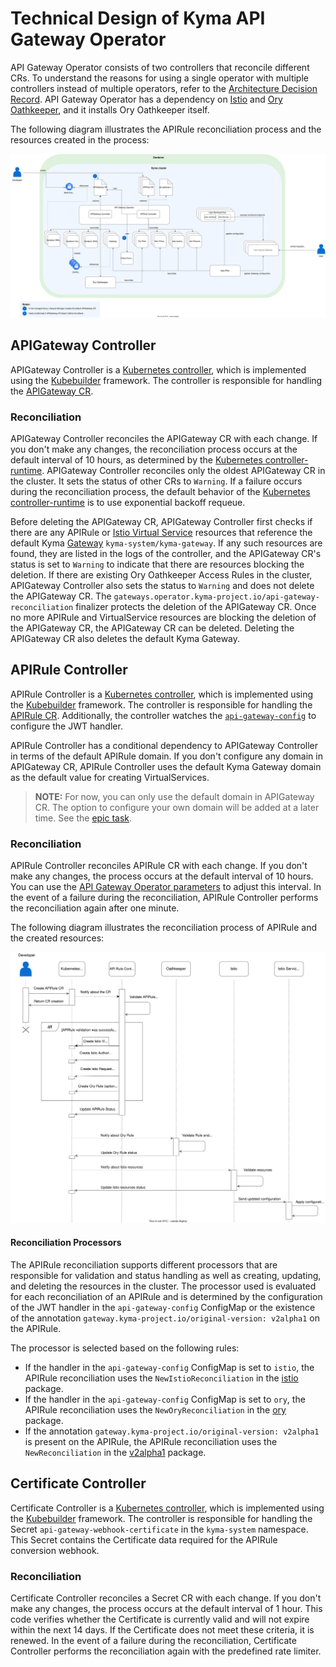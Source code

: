 # Technical Design of Kyma API Gateway Operator

API Gateway Operator consists of two controllers that reconcile different CRs. To understand the reasons for using a single operator with multiple controllers instead of multiple operators, refer to the [Architecture Decision Record](https://github.com/kyma-project/api-gateway/issues/495).
API Gateway Operator has a dependency on [Istio](https://istio.io/) and [Ory Oathkeeper](https://www.ory.sh/docs/oathkeeper), and it installs Ory Oathkeeper itself.

The following diagram illustrates the APIRule reconciliation process and the resources created in the process:

![Kyma API Gateway Overview](../assets/operator-contributor-skr-overview.svg)

## APIGateway Controller

APIGateway Controller is a [Kubernetes controller](https://kubernetes.io/docs/concepts/architecture/controller/), which is implemented using the [Kubebuilder](https://book.kubebuilder.io/) framework.
The controller is responsible for handling the [APIGateway CR](../user/custom-resources/apigateway/04-00-apigateway-custom-resource.md).

### Reconciliation
APIGateway Controller reconciles the APIGateway CR with each change. If you don't make any changes, the reconciliation process occurs at the default interval of 10 hours, as determined by the [Kubernetes controller-runtime](https://pkg.go.dev/sigs.k8s.io/controller-runtime).
APIGateway Controller reconciles only the oldest APIGateway CR in the cluster. It sets the status of other CRs to `Warning`.
If a failure occurs during the reconciliation process, the default behavior of the [Kubernetes controller-runtime](https://pkg.go.dev/sigs.k8s.io/controller-runtime) is to use exponential backoff requeue.

Before deleting the APIGateway CR, APIGateway Controller first checks if there are any APIRule or [Istio Virtual Service](https://istio.io/latest/docs/reference/config/networking/virtual-service) resources that reference the default Kyma [Gateway](https://istio.io/latest/docs/reference/config/networking/gateway/) `kyma-system/kyma-gateway`. If any such resources are found, they are listed in the logs of the controller, and the APIGateway CR's status is set to `Warning` to indicate that there are resources blocking the deletion. If there are existing Ory Oathkeeper Access Rules in the cluster, APIGateway Controller also sets the status to `Warning` and does not delete the APIGateway CR.
The `gateways.operator.kyma-project.io/api-gateway-reconciliation` finalizer protects the deletion of the APIGateway CR. Once no more APIRule and VirtualService resources are blocking the deletion of the APIGateway CR, the APIGateway CR can be deleted. Deleting the APIGateway CR also deletes the default Kyma Gateway.

## APIRule Controller

APIRule Controller is a [Kubernetes controller](https://kubernetes.io/docs/concepts/architecture/controller/), which is implemented using the [Kubebuilder](https://book.kubebuilder.io/) framework.
The controller is responsible for handling the [APIRule CR](../user/custom-resources/apirule/04-10-apirule-custom-resource.md).
Additionally, the controller watches the [`api-gateway-config`](../user/custom-resources/apirule/04-20-apirule-istio-jwt-access-strategy.md) to configure the JWT handler.

APIRule Controller has a conditional dependency to APIGateway Controller in terms of the default APIRule domain. If you don't configure any domain in APIGateway CR, APIRule Controller uses the default Kyma Gateway domain as the default value for creating VirtualServices.

>**NOTE:** For now, you can only use the default domain in APIGateway CR. The option to configure your own domain will be added at a later time. See the [epic task](https://github.com/kyma-project/api-gateway/issues/130).

### Reconciliation
APIRule Controller reconciles APIRule CR with each change. If you don't make any changes, the process occurs at the default interval of 10 hours.
You can use the [API Gateway Operator parameters](../user/technical-reference/05-00-api-gateway-operator-parameters.md) to adjust this interval.
In the event of a failure during the reconciliation, APIRule Controller performs the reconciliation again after one minute.

The following diagram illustrates the reconciliation process of APIRule and the created resources:

![APIRule CR Reconciliation](../assets/api-rule-reconciliation-sequence.svg)

#### Reconciliation Processors
The APIRule reconciliation supports different processors that are responsible for validation and status handling as well as creating, updating, and deleting the resources in the cluster. 
The processor used is evaluated for each reconciliation of an APIRule and is determined by the configuration of the JWT handler in the `api-gateway-config` ConfigMap or the existence of the
annotation `gateway.kyma-project.io/original-version: v2alpha1` on the APIRule.

The processor is selected based on the following rules:
- If the handler in the `api-gateway-config` ConfigMap is set to `istio`, the APIRule reconciliation uses the `NewIstioReconciliation` in the [istio](../../internal/processing/processors/istio) package. 
- If the handler in the `api-gateway-config` ConfigMap is set to `ory`, the APIRule reconciliation uses the `NewOryReconciliation` in the [ory](../../internal/processing/processors/ory) package.
- If the annotation `gateway.kyma-project.io/original-version: v2alpha1` is present on the APIRule, the APIRule reconciliation uses the `NewReconciliation` in the [v2alpha1](../../internal/processing/processors/v2alpha1) package.

## Certificate Controller

Certificate Controller is a [Kubernetes controller](https://kubernetes.io/docs/concepts/architecture/controller/), which is implemented using the [Kubebuilder](https://book.kubebuilder.io/) framework.
The controller is responsible for handling the Secret `api-gateway-webhook-certificate` in the `kyma-system` namespace. This Secret contains the Certificate data required for the APIRule conversion webhook.

### Reconciliation
Certificate Controller reconciles a Secret CR with each change. If you don't make any changes, the process occurs at the default interval of 1 hour. This code verifies whether the Certificate is currently valid and will not expire within the next 14 days. If the Certificate does not meet these criteria, it is renewed. In the event of a failure during the reconciliation, Certificate Controller performs the reconciliation again with the predefined rate limiter.
